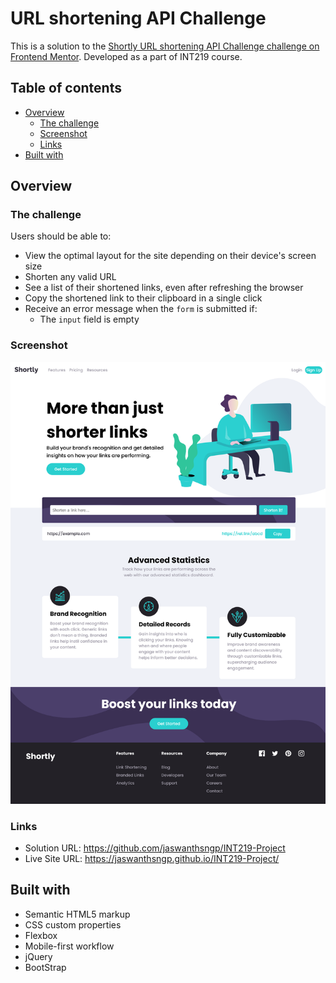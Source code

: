 # URL shortening API Challenge

This is a solution to the [Shortly URL shortening API Challenge challenge on Frontend Mentor](https://www.frontendmentor.io/challenges/url-shortening-api-landing-page-2ce3ob-G). Developed as a part of INT219 course. 

## Table of contents

- [Overview](#overview)
  - [The challenge](#the-challenge)
  - [Screenshot](#screenshot)
  - [Links](#links)
- [Built with](#built-with)

## Overview

### The challenge

Users should be able to:

- View the optimal layout for the site depending on their device's screen size
- Shorten any valid URL
- See a list of their shortened links, even after refreshing the browser
- Copy the shortened link to their clipboard in a single click
- Receive an error message when the `form` is submitted if:
  - The `input` field is empty

### Screenshot

![](./Screenshot%20Desktop.png)

### Links

- Solution URL: https://github.com/jaswanthsngp/INT219-Project
- Live Site URL: https://jaswanthsngp.github.io/INT219-Project/

## Built with

- Semantic HTML5 markup
- CSS custom properties
- Flexbox
- Mobile-first workflow
- jQuery
- BootStrap
